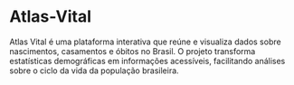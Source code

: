 # Atlas-Vital
Atlas Vital é uma plataforma interativa que reúne e visualiza dados sobre nascimentos, casamentos e óbitos no Brasil. O projeto transforma estatísticas demográficas em informações acessíveis, facilitando análises sobre o ciclo da vida da população brasileira.
